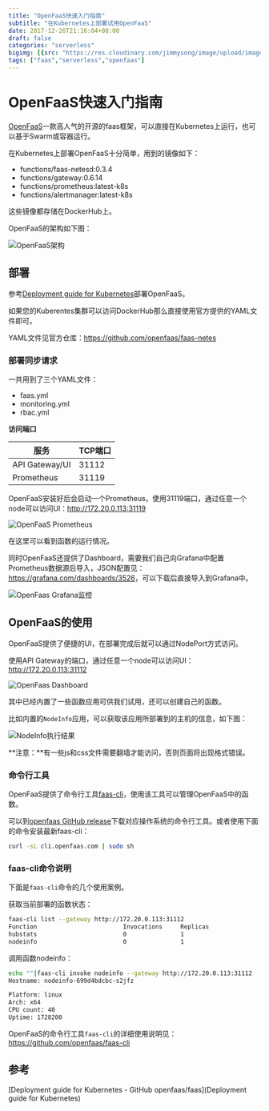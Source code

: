```yaml
---
title: "OpenFaaS快速入门指南"
subtitle: "在Kubernetes上部署试用OpenFaaS"
date: 2017-12-26T21:16:04+08:00
draft: false
categories: "serverless"
bigimg: [{src: "https://res.cloudinary.com/jimmysong/image/upload/images/20151108028.jpg", desc: "Lego Nov 8,2015"}]
tags: ["faas","serverless","openfaas"]
---
```


# OpenFaaS快速入门指南

[OpenFaaS](https://github.com/openfaas/faas)一款高人气的开源的faas框架，可以直接在Kubernetes上运行，也可以基于Swarm或容器运行。

在Kubernetes上部署OpenFaaS十分简单，用到的镜像如下：

- functions/faas-netesd:0.3.4
- functions/gateway:0.6.14
- functions/prometheus:latest-k8s
- functions/alertmanager:latest-k8s

这些镜像都存储在DockerHub上。

OpenFaaS的架构如下图：

![OpenFaaS架构](https://jimmysong.io/kubernetes-handbook/images/openfaas-arch.jpg)

## 部署

参考[Deployment guide for Kubernetes](https://github.com/openfaas/faas/blob/master/guide/deployment_k8s.md)部署OpenFaaS。

如果您的Kuberentes集群可以访问DockerHub那么直接使用官方提供的YAML文件即可。

YAML文件见官方仓库：https://github.com/openfaas/faas-netes

### 部署同步请求

一共用到了三个YAML文件：

- faas.yml
- monitoring.yml
- rbac.yml

**访问端口**

| 服务             | TCP端口 |
| -------------- | ----- |
| API Gateway/UI | 31112 |
| Prometheus     | 31119 |

OpenFaaS安装好后会启动一个Prometheus，使用31119端口，通过任意一个node可以访问UI：http://172.20.0.113:31119

![OpenFaaS Prometheus](https://jimmysong.io/kubernetes-handbook/images/openfaas-prometheus.jpg)

在这里可以看到函数的运行情况。

同时OpenFaaS还提供了Dashboard，需要我们自己向Grafana中配置Prometheus数据源后导入，JSON配置见：<https://grafana.com/dashboards/3526>，可以下载后直接导入到Grafana中。

![OpenFaas Grafana监控](https://jimmysong.io/kubernetes-handbook/images/openfaas-grafana.jpg)

## OpenFaaS的使用

OpenFaaS提供了便捷的UI，在部署完成后就可以通过NodePort方式访问。

使用API Gateway的端口，通过任意一个node可以访问UI：http://172.20.0.113:31112

![OpenFaas Dashboard](https://jimmysong.io/kubernetes-handbook/images/openfaas-deploy-a-function.jpg)

其中已经内置了一些函数应用可供我们试用，还可以创建自己的函数。

比如内置的`NodeInfo`应用，可以获取该应用所部署到的主机的信息，如下图：

![NodeInfo执行结果](https://jimmysong.io/kubernetes-handbook/images/openfaas-nodeinfo.jpg)

**注意：**有一些js和css文件需要翻墙才能访问，否则页面将出现格式错误。

### 命令行工具

OpenFaaS提供了命令行工具[faas-cli](https://github.com/openfaas/faas-cli)，使用该工具可以管理OpenFaaS中的函数。

可以到[openfaas GitHub release](https://github.com/openfaas/faas-cli/releases)下载对应操作系统的命令行工具。或者使用下面的命令安装最新faas-cli：

```bash
curl -sL cli.openfaas.com | sudo sh
```

### faas-cli命令说明

下面是`faas-cli`命令的几个使用案例。

获取当前部署的函数状态：

```bash
faas-cli list --gateway http://172.20.0.113:31112
Function                      	Invocations    	Replicas
hubstats                      	0              	1
nodeinfo                      	0              	1
```

调用函数nodeinfo：

```bash
echo ""|faas-cli invoke nodeinfo --gateway http://172.20.0.113:31112
Hostname: nodeinfo-699d4bdcbc-s2jfz

Platform: linux
Arch: x64
CPU count: 40
Uptime: 1728200
```

OpenFaaS的命令行工具`faas-cli`的详细使用说明见：https://github.com/openfaas/faas-cli

## 参考

[Deployment guide for Kubernetes - GitHub openfaas/faas](Deployment guide for Kubernetes)